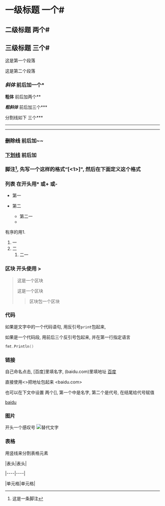 # 一级标题 一个#

## 二级标题 两个#

## 三级标题 三个#

这是第一个段落

这是第二个段落 

### *斜体* 前后加一个*

**粗体** 前后加两个**

***粗斜体*** 前后加三个***

分割线如下 三个***

***

******

### ~~删除线~~ 前后加~~

### <u>下划线</u> 前后加<u></u>

### 脚注[^jiao], 先写一个这样的格式“[<1>]", 然后在下面定义这个格式

[^jiao]: 这是一条脚注



### 列表 在开头用* 或+ 或-

* 第一

* 第二

  * 第二一

  + 

有序的用1.

1. 一
2. 二
   1. 二一

### 区块 开头使用 >

> 这是一个区块
>
> 这是一个区块
>
> > 区块包一个区块

### 代码

如果是文字中的一个代码语句,  用反引号`print`包起来, 

如果是一个代码段, 用前后三个反引号包起来, 并在第一行指定语言

```go
fmt.Println()
```

### 链接

自己命名点击, [百度]里填名字, (baidu.com)里填地址 []() [百度](baidu.com)

直接使用<>把地址包起来 <baidu.com>

也可以在下文中设置 两个[], 第一个中是名字, 第二个是代号, 在结尾给代号赋值

[baidu][1]

[1]:Baidu.com

### 图片

开头一个感叹号 ![替代文字]()

### 表格

用竖线来分割表格元素

|表头|表头|

|----|----|

|单元格|单元格|

